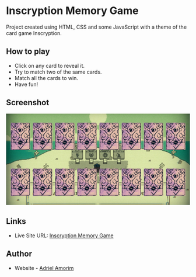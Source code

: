 # Inscryption Memory Game

Project created using HTML, CSS and some JavaScript with a theme of the card game Inscryption.


## How to play

- Click on any card to reveal it.
- Try to match two of the same cards.
- Match all the cards to win.
- Have fun!


## Screenshot

![](./assets/images/screenshots/inscryption-game.png)



## Links

- Live Site URL: [Inscryption Memory Game](http://adrielgamorim.github.io/inscryption-memory-game/)



## Author

- Website - [Adriel Amorim](https://adrielgamorim.github.io/Portfolio/)
